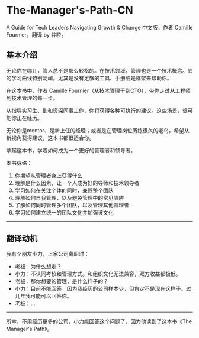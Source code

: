 # The-Manager's-Path-CN
A Guide for Tech Leaders Navigating Growth &amp; Change 中文版，作者 Camille Fournier，翻译 by 谷粒。




## 基本介绍

无论你在哪儿，管人总不是那么轻松的。在技术领域，管理也是一个技术概念。它的学习曲线特别陡峭。尤其是没有足够的工具、手册或是框架来帮助你。

在这本书中，作者 Camille Fournier（从技术管理干到CTO），带你走过从工程师到技术管理的每一步。

从指导实习生、到和资深同事工作，你将获得各种可执行的建议。这些场景，很可能你正在经历。

无论你是mentor、是新上任的经理；或者是在管理岗位历练很久的老鸟，希望从新视角获得建议，这本书都很适合你。

拿起这本书，学着如何成为一个更好的管理者和领导者。

本书脉络：

1. 你期望从管理者身上获得什么
2. 理解是什么因素，让一个人成为好的导师和技术领导者
3. 学习如何在关注个体的同时，兼顾整个团队
4. 理解如何自我管理，以及避免管理中的常见陷阱
5. 了解如何同时管理多个团队，以及管理其他管理者
6. 学习如何建立统一的团队文化并加强该文化

---

## 翻译动机

我有个朋友小力，上家公司离职时：

- 老板：为什么想走？
- 小力：不认同考核和管理方式。和组织文化无法兼容，双方收益都极低。
- 老板：那你想要的管理，是什么样子的？
- 小力：目前不能回答，因为我经历的公司样本少，但肯定不是现在这样子。过几年我可能可以回答你。
- 老板：...

------

所幸，不用经历更多的公司，小力能回答这个问题了，因为他读到了这本书《The Manager's Path》。